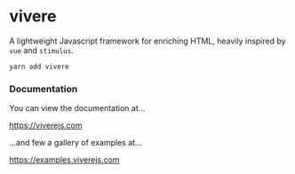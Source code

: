 # vivere
A lightweight Javascript framework for enriching HTML, heavily inspired by `vue` and `stimulus`.

`yarn add vivere`

### Documentation

You can view the documentation at...

https://viverejs.com

...and few a gallery of examples at...

https://examples.viverejs.com
